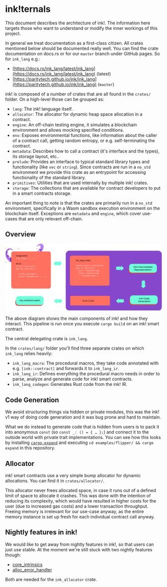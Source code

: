 # ink!ternals


This document describes the architecture of ink!. The information
here targets those who want to understand or modify the inner
workings of this project.

In general we treat documentation as a first-class citizen.
All crates mentioned below should be documented really well.
You can find the crate documentation on docs.rs or for our
`master` branch under GitHub pages. So for `ink_lang` e.g.:

* [https://docs.rs/ink_lang/latest/ink_lang](https://docs.rs/ink_lang/latest/ink_lang) (latest)
* [https://paritytech.github.io/ink/ink_lang](https://paritytech.github.io/ink/ink_lang) (`master`)

ink! is composed of a number of crates that are all found in the
`crates/` folder. On a high-level those can be grouped as:

* `lang`: The ink! language itself.
* `allocator`: The allocator for dynamic heap space allocation in a contract.
* `engine`: An off-chain testing engine, it simulates a blockchain
   environment and allows mocking specified conditions.
* `env`: Exposes environmental functions, like information about the caller
   of a contract call, getting random entropy, or e.g. self-terminating the
	 contract.
* `metadata`: Describes how to call a contract (it's interface and the
   types), its storage layout, etc..
* `prelude`: Provides an interface to typical standard library types and
  functionality (like `vec` or `string`). Since contracts are run in a
	`no_std` environment we provide this crate as an entrypoint for accessing
	functionality of the standard library.
* `primitives`: Utilities that are used internally by multiple ink! crates.
* `storage`: The collections that are available for contract developers
  to put in a smart contracts storage.

An important thing to note is that the crates are primarily run in
a `no_std` environment, specifically in a Wasm sandbox execution
environment on the blockchain itself.
Exceptions are `metadata` and `engine`, which cover use-cases that
are only relevant off-chain.

## Overview

<img src="./.images/inkternals.png" alt="ink!ternals" width="800" />

The above diagram shows the main components of ink! and how they
interact. This pipeline is run once you execute `cargo build`
on an ink! smart contract.

The central delegating crate is `ink_lang`. 

In the `crates/lang/` folder you'll find three separate
crates on which `ink_lang` relies heavily:

* `ink_lang_macro`: The procedural macros, they take code annotated with e.g.
   `[ink::contract]` and forwards it to `ink_lang_ir`.
* `ink_lang_ir`: Defines everything the procedural macro needs in order to
   parse, analyze and generate code for ink! smart contracts.
* `ink_lang_codegen`: Generates Rust code from the ink! IR.

## Code Generation

We avoid structuring things via hidden or private modules, this
was the ink! v1 way of doing code generation and it was bug prone
and hard to maintain. 

What we do instead to generate code that is hidden from users is to
pack it into anonymous `const` (so `const _: () = { … };`) and connect
it to the outside world with private trait implementations. You can
see how this looks by installing [`cargo-expand`](https://github.com/dtolnay/cargo-expand)
and executing `cd examples/flipper/ && cargo expand` in this repository.

## Allocator

ink! smart contracts use a very simple bump allocator for dynamic
allocations. You can find it in `crates/allocator/`.

This allocator never frees allocated space, in case it runs out of
a defined limit of space to allocate it crashes.
This was done with the intention of reducing its complexity, which
would have resulted in higher costs for the user (due to increased
gas costs) and a lower transaction throughput. Freeing memory is
irrelevant for our use-case anyway, as the entire memory instance
is set up fresh for each individual contract call anyway.

## Nightly features in ink!

We would like to get away from nightly features in ink!, so that users
can just use stable. At the moment we're still stuck with two nightly
features though:

* [core_intrinsics](https://doc.rust-lang.org/core/intrinsics/index.html)
* [alloc_error_handler](https://github.com/rust-lang/rust/issues/51540)

Both are needed for the `ink_allocator` crate.
